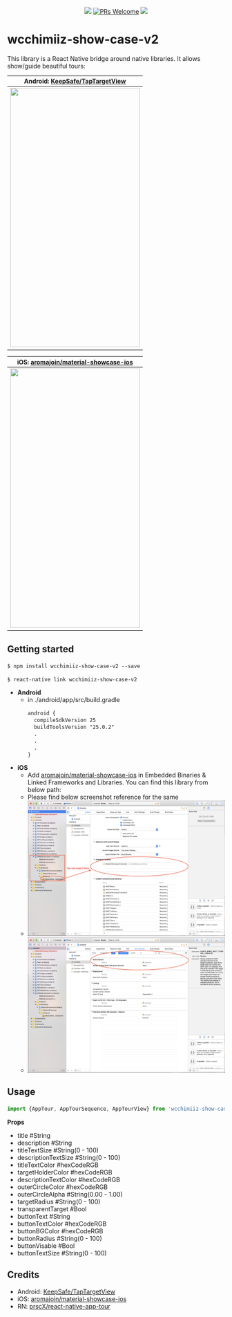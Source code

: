 <p align="center">
  <a href="https://www.npmjs.com/package/wcchimiiz-show-case-v2"><img src="http://img.shields.io/npm/v/react-native-taptargetview.svg?style=flat" /></a>
  <a href="https://github.com/WCChimiiz/react-native-WcShowCaseV2/pulls"><img alt="PRs Welcome" src="https://img.shields.io/badge/PRs-welcome-brightgreen.svg" /></a>
  <a href="https://github.com/WCChimiiz/react-native-WcShowCaseV2#License"><img src="https://img.shields.io/npm/l/react-native-taptargetview.svg?style=flat" /></a>
</p>

# wcchimiiz-show-case-v2

This library is a React Native bridge around native libraries. It allows show/guide beautiful tours:

| **Android: [KeepSafe/TapTargetView](https://github.com/KeepSafe/TapTargetView)**             |
| ----------------- |
| <img src="https://github.com/KeepSafe/TapTargetView/raw/master/.github/video.gif" width="300" height="600" />                  |


| **iOS: [aromajoin/material-showcase-ios](https://github.com/aromajoin/material-showcase-ios)**             |
| ----------------- |
| <img src="https://github.com/aromajoin/material-showcase-ios/raw/master/art/material-showcase.gif" width="300" height="600" />

## Getting started

`$ npm install wcchimiiz-show-case-v2 --save`

`$ react-native link wcchimiiz-show-case-v2`

- **Android**
  - in ./android/app/src/build.gradle
    ```
    android {
      compileSdkVersion 25
      buildToolsVersion "25.0.2"
      .
      .
      .
    }
    ```
- **iOS**
    - Add [aromajoin/material-showcase-ios](https://github.com/aromajoin/material-showcase-ios) in Embedded Binaries & Linked Frameworks and Libraries. You can find this library from below path:
    - Please find below screenshot reference for the same 
    - <img src="./Example/assets/linking1.png" />
    - <img src="./Example/assets/linking2.png" />


## Usage
```javascript
import {AppTour, AppTourSequence, AppTourView} from 'wcchimiiz-show-case-v2';
```

**Props**
  - title #String
  - description #String
  - titleTextSize #String(0 - 100)
  - descriptionTextSize #String(0 - 100)
  - titleTextColor #hexCodeRGB
  - targetHolderColor #hexCodeRGB
  - descriptionTextColor #hexCodeRGB
  - outerCircleColor #hexCodeRGB
  - outerCircleAlpha #String(0.00 - 1.00)
  - targetRadius #String(0 - 100)
  - transparentTarget #Bool
  - buttonText #String
  - buttonTextColor #hexCodeRGB
  - buttonBGColor #hexCodeRGB
  - buttonRadius #String(0 - 100)
  - buttonVisable #Bool
  - buttonTextSize #String(0 - 100)

## Credits
- Android: [KeepSafe/TapTargetView](https://github.com/KeepSafe/TapTargetView)
- iOS: [aromajoin/material-showcase-ios](https://github.com/aromajoin/material-showcase-ios)
- RN: [prscX/react-native-app-tour](https://github.com/prscX/react-native-app-tour)
